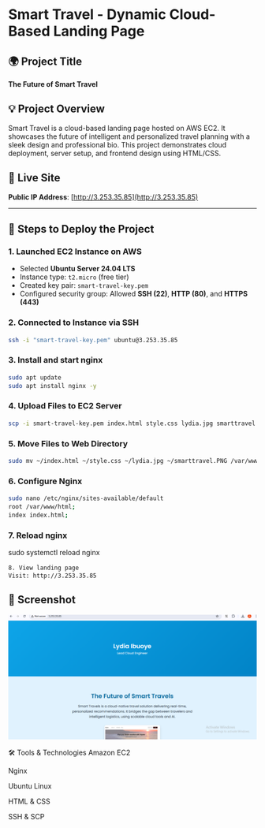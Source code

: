 # Smart Travel - Dynamic Cloud-Based Landing Page

## 🌍 Project Title
**The Future of Smart Travel**

## 💡 Project Overview
Smart Travel is a cloud-based landing page hosted on AWS EC2. It showcases the future of intelligent and personalized travel planning with a sleek design and professional bio. This project demonstrates cloud deployment, server setup, and frontend design using HTML/CSS.

## 📌 Live Site
**Public IP Address**: [http://3.253.35.85](http://3.253.35.85)

---

## 🚀 Steps to Deploy the Project

### 1. **Launched EC2 Instance on AWS**
- Selected **Ubuntu Server 24.04 LTS**
- Instance type: `t2.micro` (free tier)
- Created key pair: `smart-travel-key.pem`
- Configured security group: Allowed **SSH (22)**, **HTTP (80)**, and **HTTPS (443)**

### 2. **Connected to Instance via SSH**
```bash
ssh -i "smart-travel-key.pem" ubuntu@3.253.35.85
```
### 3. **Install and start nginx**
```bash
sudo apt update
sudo apt install nginx -y
```
### 4. **Upload Files to EC2 Server**
```bash
scp -i smart-travel-key.pem index.html style.css lydia.jpg smarttravel.PNG ubuntu@ec2-3-253-35-85.eu-west-1.compute.amazonaws.com:~
```
### 5. **Move Files to Web Directory**
```bash
sudo mv ~/index.html ~/style.css ~/lydia.jpg ~/smarttravel.PNG /var/www/html
```
### 6. **Configure Nginx**
```bash
sudo nano /etc/nginx/sites-available/default
root /var/www/html;
index index.html;
```
### 7. **Reload nginx**
sudo systemctl reload nginx
```
8. View landing page
Visit: http://3.253.35.85
```
## 📸 Screenshot
![Screenshot.png](screenshot.png)

🛠️ Tools & Technologies
Amazon EC2

Nginx

Ubuntu Linux

HTML & CSS

SSH & SCP


